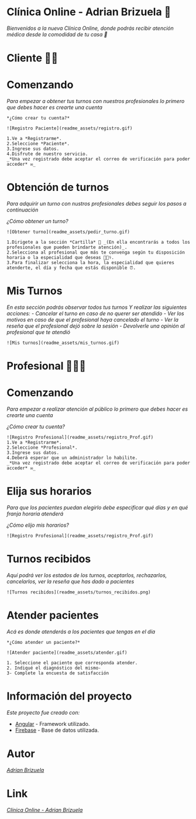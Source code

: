 # Clínica Online - Adrian Brizuela 🏥

_Bienvenidos a la nueva Clínica Online, donde podrás recibir atención médica desde la comodidad de tu casa 🏡_

# Cliente 🧑🏽
# Comenzando 
_Para empezar a obtener tus turnos con nuestros profesionales lo primero que debes hacer es *crearte una cuenta*_

```
*¿Cómo crear tu cuenta?*

![Registro Paciente](readme_assets/registro.gif)

1.Ve a *Registrarme*.
2.Seleccione *Paciente*.
3.Ingrese sus datos.
4.Disfrute de nuestro servicio.
_*Una vez registrado debe aceptar el correo de verificación para poder acceder* ✉_
```
# Obtención de turnos
_Para adquirir un turno con nustros profesionales debes seguir los pasos a continuación_


*¿Cómo obtener un turno?*

```
![Obtener turno](readme_assets/pedir_turno.gif)

1.Dirigete a la sección *Cartilla* 📄 _(En ella encontrarás a todos los profesionales que pueden brindarte atención)_.
2.Selecciona al profesional que más te convenga según tu disposición horaria o la especialidad que deseas 👩🏽‍⚕️.
3.Para finalizar selecciona la hora, la especialidad que quieres atenderte, el día y fecha que estás disponible ⏰.
```
# Mis Turnos
_En esta sección podrás observar todos tus turnos_
_Y realizar las siguientes acciones:  - Cancelar el turno en caso de no querer ser atendido
                                      - Ver los motivos en caso de que el profesional haya cancelado el turno
                                      - Ver la reseña que el profesional dejó sobre la sesión
                                      - Devolverle una opinión al profesional que te atendió_

```
![Mis turnos](readme_assets/mis_turnos.gif)
```

# Profesional 👩🏽‍⚕️
# Comenzando 
_Para empezar a realizar atención al público lo primero que debes hacer es *crearte una cuenta*_

*¿Cómo crear tu cuenta?*
```
![Registro Profesional](readme_assets/registro_Prof.gif)
1.Ve a *Registrarme*.
2.Seleccione *Profesional*.
3.Ingrese sus datos.
4.Deberá esperar que un administrador lo habilite.
_*Una vez registrado debe aceptar el correo de verificación para poder acceder* ✉_
```
# Elija sus horarios
_Para que los pacientes puedan elegirlo debe especificar qué días y en qué franja horaria atenderá_


*¿Cómo elijo mis horarios?*
```
![Registro Profesional](readme_assets/registro_Prof.gif)
```

# Turnos recibidos
_Aquí podrá ver los estados de los turnos, aceptarlos, rechazarlos, cancelarlos, ver la reseña que has dado a pacientes_

```
![Turnos recibidos](readme_assets/turnos_recibidos.png)
```

# Atender pacientes
_Acá es donde atenderás a los pacientes que tengas en el día_

``` 
*¿Cómo atender un paciente?*

![Atender paciente](readme_assets/atender.gif)

1. Seleccione el paciente que corresponda atender.
2. Indiqué el diagnóstico del mismo-
3- Complete la encuesta de satisfacción
```

# Información del proyecto

_Este proyecto fue creado con:_
* [Angular](https://angular.io/) - Framework utilizado.
* [Firebase](https://firebase.google.com/) - Base de datos utilizada.

# Autor
_[Adrian Brizuela](https://github.com/aabrizuela)_

# Link
_[Clínica Online - Adrian Brizuela](https://tp-lab4-clinicaonline.herokuapp.com)_
